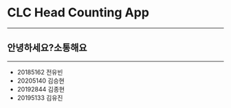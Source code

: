 <head>
<h1>CLC Head Counting App</h1>
</head>
<hr>
<h2>안녕하세요?소통해요</h2>
<hr>
<body>
    
  <ul>
    <li>20185162 전유빈</li>
    <li>20205140 김승현</li>
    <li>20192844 김종현</li>
    <li>20195133 김유진</li>
  <ul>
</body>
